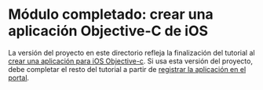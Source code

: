 # <a name="completed-module-create-an-ios-objective-c-app"></a>Módulo completado: crear una aplicación Objective-C de iOS

La versión del proyecto en este directorio refleja la finalización del tutorial al [crear una aplicación para iOS Objective-c](https://docs.microsoft.com/graph/tutorials/ios-objectivec?tutorial-step=1). Si usa esta versión del proyecto, debe completar el resto del tutorial a partir de [registrar la aplicación en el portal](https://docs.microsoft.com/graph/tutorials/ios-objectivec?tutorial-step=2).
